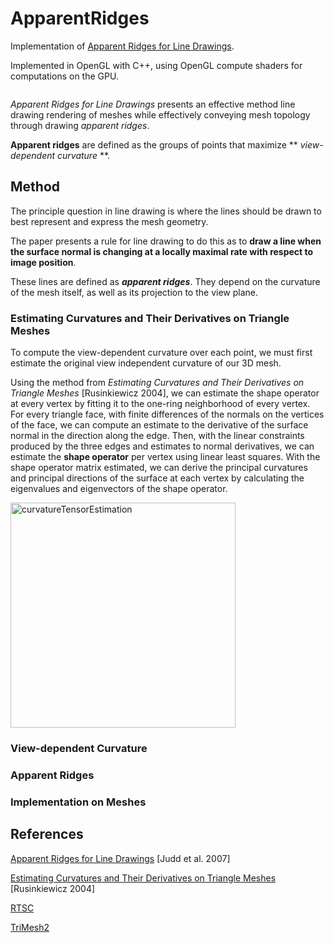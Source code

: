 # ApparentRidges

Implementation of [Apparent Ridges for Line Drawings](https://people.csail.mit.edu/tjudd/apparentridges.html).

Implemented in OpenGL with C++, using OpenGL compute shaders for computations on the GPU.

![]()

*Apparent Ridges for Line Drawings* presents an effective method line drawing rendering of meshes while effectively conveying mesh topology through drawing *apparent ridges*.

**Apparent ridges** are defined as the groups of points that maximize ** *view-dependent curvature* **.

## Method

The principle question in line drawing is where the lines should be drawn to best represent and express the mesh geometry.

The paper presents a rule for line drawing to do this as to **draw a line when the surface normal is changing at a locally maximal rate with respect to image position**.

These lines are defined as ***apparent ridges***. They depend on the curvature of the mesh itself, as well as its projection to the view plane.

### Estimating Curvatures and Their Derivatives on Triangle Meshes

To compute the view-dependent curvature over each point, we must first estimate the original view independent curvature of our 3D mesh.

Using the method from *Estimating Curvatures and Their Derivatives on Triangle Meshes* [Rusinkiewicz 2004], we can estimate the shape operator at every vertex by fitting it to the one-ring neighborhood of every vertex. For every triangle face, with finite differences of the normals on the vertices of the face, we can compute an estimate to the derivative of the surface normal in the direction along the edge. Then, with the linear constraints produced by the three edges and estimates to normal derivatives, we can estimate the **shape operator** per vertex using linear least squares. With the shape operator matrix estimated, we can derive the principal curvatures and principal directions of the surface at each vertex by calculating the eigenvalues and eigenvectors of the shape operator.

<img width="360" alt="curvatureTensorEstimation" src="https://user-images.githubusercontent.com/38942504/226597274-37034f2c-1574-4e13-bf74-98fd5c472e6b.png">

### View-dependent Curvature

### Apparent Ridges

### Implementation on Meshes

## References

[Apparent Ridges for Line Drawings](https://people.csail.mit.edu/tjudd/apparentridges.html) [Judd et al. 2007]

[Estimating Curvatures and Their Derivatives on Triangle Meshes](https://gfx.cs.princeton.edu/pubs/Rusinkiewicz_2004_ECA/curvpaper.pdf)  [Rusinkiewicz 2004]

[RTSC](https://rtsc.cs.princeton.edu/)

[TriMesh2](https://gfx.cs.princeton.edu/proj/trimesh2/)


